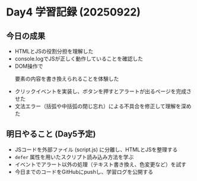 # Day4 学習記録 (20250922)

## 今日の成果
- HTMLとJSの役割分担を理解した
- console.logでJSが正しく動作していることを確認した
- DOM操作で<p>要素の内容を書き換えられることを体験した
- クリックイベントを実装し、ボタンを押すとアラートが出るページを完成させた
- 文法エラー（括弧や中括弧の閉じ忘れ）による不具合を修正して理解を深めた

## 明日やること (Day5予定)
- JSコードを外部ファイル (script.js) に分離し、HTMLとJSを整理する
- `defer` 属性を用いたスクリプト読み込み方法を学ぶ
- イベントでアラート以外の処理（テキスト書き換え、色変更など）を試す
- 今日までのコードをGitHubにpushし、学習ログを公開する
